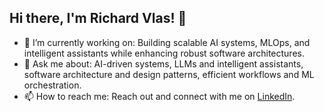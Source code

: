 ## Hi there, I'm Richard Vlas! 👋

- 🔭 I’m currently working on: Building scalable AI systems, MLOps, and intelligent assistants while enhancing robust software architectures.
- 💬 Ask me about: AI-driven systems, LLMs and intelligent assistants, software architecture and design patterns, efficient workflows and ML orchestration.
- 📫 How to reach me: Reach out and connect with me on [LinkedIn](https://www.linkedin.com/in/richardvlas/).



<!--
**richardvlas/richardvlas** is a ✨ _special_ ✨ repository because its `README.md` (this file) appears on your GitHub profile.

Here are some ideas to get you started:

- 🔭 I’m currently working on ...
- 🌱 I’m currently learning ...
- 👯 I’m looking to collaborate on ...
- 🤔 I’m looking for help with ...
- 💬 Ask me about ...
- 📫 How to reach me: ...
- 😄 Pronouns: ...
- ⚡ Fun fact: ...
-->
